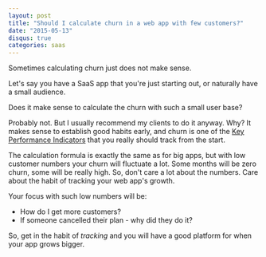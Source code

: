 ```yaml
---
layout: post
title: "Should I calculate churn in a web app with few customers?"
date: "2015-05-13"
disqus: true
categories: saas
---
```


Sometimes calculating churn just does not make sense. 

Let's say you have a SaaS app that you're just starting out, or naturally
have a small audience. 

Does it make sense to calculate the churn with such a small user base?

Probably not. But I usually recommend my clients to do it anyway. Why? It makes
sense to establish good habits early, and churn is one of the [Key Performance Indicators](/saas/2015/05/07/what-is-a-kpi-and-what-do-i-track.html) that you really should track from the start.

The calculation formula is exactly the same as for big
apps, but with low customer numbers your churn will fluctuate a lot. Some months will be zero churn, some will be really high. 
So, don't care a lot about the numbers. Care about the habit of tracking your web app's growth.

Your focus with such low numbers will be:

  * How do I get more customers?
  * If someone cancelled their plan - why did they do it?

So, get in the habit of *tracking* and you will have a good platform for when your app grows bigger.
